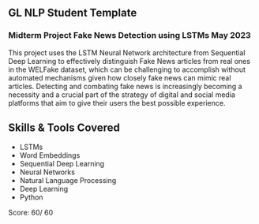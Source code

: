 ## GL NLP Student Template
### Midterm Project Fake News Detection using LSTMs May 2023

This project uses the LSTM Neural Network architecture from Sequential Deep Learning to effectively distinguish Fake News articles from real ones in the WELFake dataset, which can be challenging to accomplish without automated mechanisms given how closely fake news can mimic real articles. Detecting and combating fake news is increasingly becoming a necessity and a crucial part of the strategy of digital and social media platforms that aim to give their users the best possible experience.

## Skills & Tools Covered
* LSTMs
* Word Embeddings
* Sequential Deep Learning
* Neural Networks
* Natural Language Processing
* Deep Learning
* Python

Score: 60/ 60
